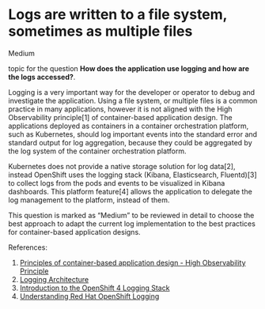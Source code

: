 # Logs are written to a file system, sometimes as multiple files

<div class="risk-rounded-box medium">Medium</div>

topic for the question **How does the application use logging and how are the logs accessed?**.

Logging is a very important way for the developer or operator to debug and
investigate the application. Using a file system, or multiple files is a
common practice in many applications, however it is not aligned with the
High Observability principle[1] of container-based application design. The
applications deployed as containers in a container orchestration platform, such
as Kubernetes, should log important events into the standard error and standard
output for log aggregation, because they could be aggregated by the log system
of the container orchestration platform.

Kubernetes does not provide a native storage solution for log data[2], instead
OpenShift uses the logging stack (Kibana, Elasticsearch, Fluentd)[3] to collect
logs from the pods and events to be visualized in Kibana dashboards. This
platform feature[4] allows the application to delegate the log management
to the platform, instead of them.

This question is marked as “Medium” to be reviewed in detail to choose
the best approach to adapt the current log implementation to the best
practices for container-based application designs.

References:
1. [Principles of container-based application design - High Observability Principle](https://www.redhat.com/en/resources/cloud-native-container-design-whitepaper)
2. [Logging Architecture](https://kubernetes.io/docs/concepts/cluster-administration/logging/)
3. [Introduction to the OpenShift 4 Logging Stack](https://cloud.redhat.com/blog/introduction-to-the-openshift-4-logging-stack)
4. [Understanding Red Hat OpenShift Logging](https://docs.openshift.com/container-platform/4.8/logging/cluster-logging.html)
